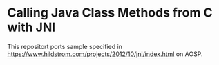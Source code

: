 # Calling Java Class Methods from C with JNI
This repositort ports sample specified in https://www.hildstrom.com/projects/2012/10/jni/index.html on AOSP.
